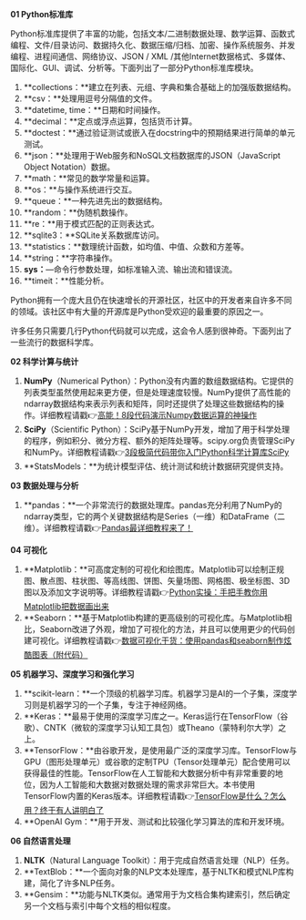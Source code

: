**01 Python标准库**

Python标准库提供了丰富的功能，包括文本/二进制数据处理、数学运算、函数式编程、文件/目录访问、数据持久化、数据压缩/归档、加密、操作系统服务、并发编程、进程间通信、网络协议、JSON / XML /其他Internet数据格式、多媒体、国际化、GUI、调试、分析等。下面列出了一部分Python标准库模块。



1. **collections：**建立在列表、元组、字典和集合基础上的加强版数据结构。
2. **csv：**处理用逗号分隔值的文件。
3. **datetime, time：**日期和时间操作。
4. **decimal：**定点或浮点运算，包括货币计算。
5. **doctest：**通过验证测试或嵌入在docstring中的预期结果进行简单的单元测试。
6. **json：**处理用于Web服务和NoSQL文档数据库的JSON（JavaScript Object Notation）数据。
7. **math：**常见的数学常量和运算。
8. **os：**与操作系统进行交互。
9. **queue：**一种先进先出的数据结构。
10. **random：**伪随机数操作。
11. **re：**用于模式匹配的正则表达式。
12. **sqlite3：**SQLite关系数据库访问。
13. **statistics：**数理统计函数，如均值、中值、众数和方差等。
14. **string：**字符串操作。
15. **sys：**—命令行参数处理，如标准输入流、输出流和错误流。
16. **timeit：**性能分析。



Python拥有一个庞大且仍在快速增长的开源社区，社区中的开发者来自许多不同的领域。该社区中有大量的开源库是Python受欢迎的最重要的原因之一。



许多任务只需要几行Python代码就可以完成，这会令人感到很神奇。下面列出了一些流行的数据科学库。



**02 科学计算与统计**



1. **NumPy**（Numerical Python）：Python没有内置的数组数据结构。它提供的列表类型虽然使用起来更方便，但是处理速度较慢。NumPy提供了高性能的ndarray数据结构来表示列表和矩阵，同时还提供了处理这些数据结构的操作。详细教程请戳👉[高能！8段代码演示Numpy数据运算的神操作](http://mp.weixin.qq.com/s?__biz=MzI5OTk5OTM2Mw==&mid=2247499023&idx=2&sn=3da2829fd018e024e1c5249025d1d901&chksm=ec8cb4e3dbfb3df5f3ce1bac556a50c4e738adfe12367d133f126d651e637f7664fe3afb2b8f&scene=21#wechat_redirect)
2. **SciPy**（Scientific Python）：SciPy基于NumPy开发，增加了用于科学处理的程序，例如积分、微分方程、额外的矩阵处理等。scipy.org负责管理SciPy和NumPy。详细教程请戳👉[3段极简代码带你入门Python科学计算库SciPy](http://mp.weixin.qq.com/s?__biz=MzI5OTk5OTM2Mw==&mid=2247526051&idx=3&sn=f0dcf1abfc48000922d53f307809cfe1&chksm=ec8c2f4fdbfba6596adf249991836651c44d01b080491b3c87cc1b2b914babaf12de779d786f&scene=21#wechat_redirect)
3. **StatsModels：**为统计模型评估、统计测试和统计数据研究提供支持。





**03 数据处理与分析**



1. **pandas：**一个非常流行的数据处理库。pandas充分利用了NumPy的ndarray类型，它的两个关键数据结构是Series（一维）和DataFrame（二维）。详细教程请戳👉[Pandas最详细教程来了！](http://mp.weixin.qq.com/s?__biz=MzI5OTk5OTM2Mw==&mid=2247526802&idx=2&sn=25b1def7cb58e8cab3c9cf1a7dc57dc4&chksm=ec8c207edbfba968f6b92eabd1c776cfdf1db0fc1e8db185f432f1d997883dd968b6d5c1fefc&scene=21#wechat_redirect)



**04 可视化**

1. **Matplotlib：**可高度定制的可视化和绘图库。Matplotlib可以绘制正规图、散点图、柱状图、等高线图、饼图、矢量场图、网格图、极坐标图、3D图以及添加文字说明等。详细教程请戳👉[Python实操：手把手教你用Matplotlib把数据画出来](http://mp.weixin.qq.com/s?__biz=MzI5OTk5OTM2Mw==&mid=2247499028&idx=2&sn=f9028aebf79f9d8f3ca15f81301dc270&chksm=ec8cb4f8dbfb3deef5f4970cf799e172d23a9475af707c6ee2d7eb013e2397815ad542565223&scene=21#wechat_redirect)
2. **Seaborn：**基于Matplotlib构建的更高级别的可视化库。与Matplotlib相比，Seaborn改进了外观，增加了可视化的方法，并且可以使用更少的代码创建可视化。详细教程请戳👉[数据可视化干货：使用pandas和seaborn制作炫酷图表（附代码）](http://mp.weixin.qq.com/s?__biz=MzI5OTk5OTM2Mw==&mid=2247499389&idx=2&sn=46e6408309e40901aa41169eb3b3262e&chksm=ec8cb791dbfb3e87a97bd5ac83908db59ea3f69e0d2c3588fc17a91016802767b4f98e960ca4&scene=21#wechat_redirect)



**05 机器学习、深度学习和强化学习**

1. **scikit-learn：**一个顶级的机器学习库。机器学习是AI的一个子集，深度学习则是机器学习的一个子集，专注于神经网络。
2. **Keras：**最易于使用的深度学习库之一。Keras运行在TensorFlow（谷歌）、CNTK（微软的深度学习认知工具包）或Theano（蒙特利尔大学）之上。
3. **TensorFlow：**由谷歌开发，是使用最广泛的深度学习库。TensorFlow与GPU（图形处理单元）或谷歌的定制TPU（Tensor处理单元）配合使用可以获得最佳的性能。TensorFlow在人工智能和大数据分析中有非常重要的地位，因为人工智能和大数据对数据处理的需求非常巨大。本书使用TensorFlow内置的Keras版本。详细教程请戳👉[TensorFlow是什么？怎么用？终于有人讲明白了](http://mp.weixin.qq.com/s?__biz=MzI5OTk5OTM2Mw==&mid=2247498807&idx=2&sn=7d19f5a8b15b1033ac4c8fbb887a9765&chksm=ec8cb5dbdbfb3ccd603444076b30d311dd572c3251fdfcc6f69d8c096719caa36c6047a442d6&scene=21#wechat_redirect)
4. **OpenAI Gym：**用于开发、测试和比较强化学习算法的库和开发环境。



**06 自然语言处理**



1. **NLTK**（Natural Language Toolkit）：用于完成自然语言处理（NLP）任务。
2. **TextBlob：**一个面向对象的NLP文本处理库，基于NLTK和模式NLP库构建，简化了许多NLP任务。
3. **Gensim：**功能与NLTK类似。通常用于为文档合集构建索引，然后确定另一个文档与索引中每个文档的相似程度。